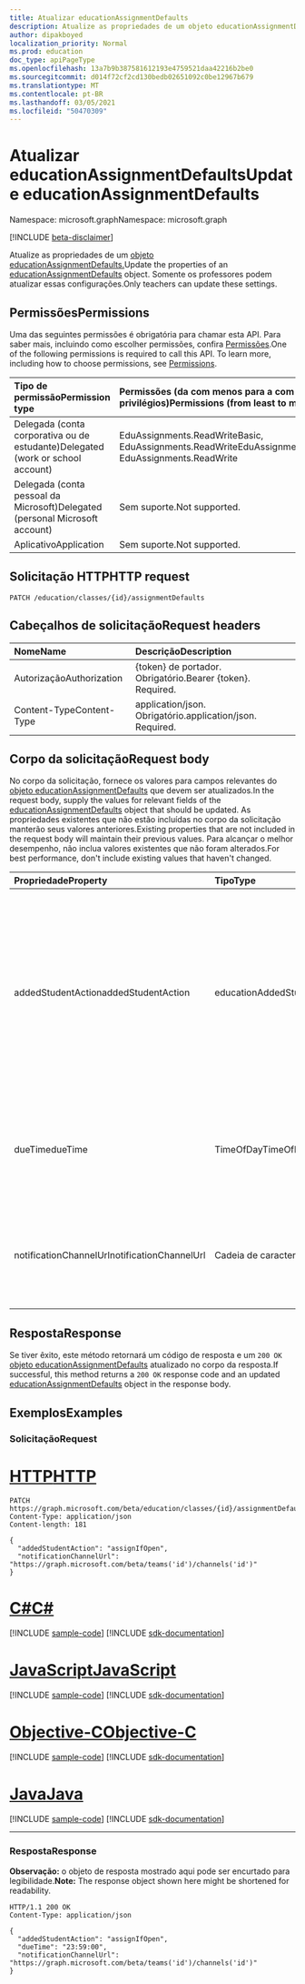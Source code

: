 ```yaml
---
title: Atualizar educationAssignmentDefaults
description: Atualize as propriedades de um objeto educationAssignmentDefaults.
author: dipakboyed
localization_priority: Normal
ms.prod: education
doc_type: apiPageType
ms.openlocfilehash: 13a7b9b387581612193e4759521daa42216b2be0
ms.sourcegitcommit: d014f72cf2cd130bedb02651092c0be12967b679
ms.translationtype: MT
ms.contentlocale: pt-BR
ms.lasthandoff: 03/05/2021
ms.locfileid: "50470309"
---
```

# <a name="update-educationassignmentdefaults"></a><span data-ttu-id="8dffe-103">Atualizar educationAssignmentDefaults</span><span class="sxs-lookup"><span data-stu-id="8dffe-103">Update educationAssignmentDefaults</span></span>
<span data-ttu-id="8dffe-104">Namespace: microsoft.graph</span><span class="sxs-lookup"><span data-stu-id="8dffe-104">Namespace: microsoft.graph</span></span>

[!INCLUDE [beta-disclaimer](../../includes/beta-disclaimer.md)]

<span data-ttu-id="8dffe-105">Atualize as propriedades de um [objeto educationAssignmentDefaults.](../resources/educationassignmentdefaults.md)</span><span class="sxs-lookup"><span data-stu-id="8dffe-105">Update the properties of an [educationAssignmentDefaults](../resources/educationassignmentdefaults.md) object.</span></span> <span data-ttu-id="8dffe-106">Somente os professores podem atualizar essas configurações.</span><span class="sxs-lookup"><span data-stu-id="8dffe-106">Only teachers can update these settings.</span></span>

## <a name="permissions"></a><span data-ttu-id="8dffe-107">Permissões</span><span class="sxs-lookup"><span data-stu-id="8dffe-107">Permissions</span></span>
<span data-ttu-id="8dffe-p102">Uma das seguintes permissões é obrigatória para chamar esta API. Para saber mais, incluindo como escolher permissões, confira [Permissões](/graph/permissions-reference).</span><span class="sxs-lookup"><span data-stu-id="8dffe-p102">One of the following permissions is required to call this API. To learn more, including how to choose permissions, see [Permissions](/graph/permissions-reference).</span></span>

|<span data-ttu-id="8dffe-110">Tipo de permissão</span><span class="sxs-lookup"><span data-stu-id="8dffe-110">Permission type</span></span>|<span data-ttu-id="8dffe-111">Permissões (da com menos para a com mais privilégios)</span><span class="sxs-lookup"><span data-stu-id="8dffe-111">Permissions (from least to most privileged)</span></span>|
|:---|:---|
|<span data-ttu-id="8dffe-112">Delegada (conta corporativa ou de estudante)</span><span class="sxs-lookup"><span data-stu-id="8dffe-112">Delegated (work or school account)</span></span> |  <span data-ttu-id="8dffe-113">EduAssignments.ReadWriteBasic, EduAssignments.ReadWrite</span><span class="sxs-lookup"><span data-stu-id="8dffe-113">EduAssignments.ReadWriteBasic, EduAssignments.ReadWrite</span></span>  |
|<span data-ttu-id="8dffe-114">Delegada (conta pessoal da Microsoft)</span><span class="sxs-lookup"><span data-stu-id="8dffe-114">Delegated (personal Microsoft account)</span></span> |  <span data-ttu-id="8dffe-115">Sem suporte.</span><span class="sxs-lookup"><span data-stu-id="8dffe-115">Not supported.</span></span>  |
|<span data-ttu-id="8dffe-116">Aplicativo</span><span class="sxs-lookup"><span data-stu-id="8dffe-116">Application</span></span> | <span data-ttu-id="8dffe-117">Sem suporte.</span><span class="sxs-lookup"><span data-stu-id="8dffe-117">Not supported.</span></span> |

## <a name="http-request"></a><span data-ttu-id="8dffe-118">Solicitação HTTP</span><span class="sxs-lookup"><span data-stu-id="8dffe-118">HTTP request</span></span>

<!-- {
  "blockType": "ignored"
}
-->
``` http
PATCH /education/classes/{id}/assignmentDefaults
```

## <a name="request-headers"></a><span data-ttu-id="8dffe-119">Cabeçalhos de solicitação</span><span class="sxs-lookup"><span data-stu-id="8dffe-119">Request headers</span></span>
|<span data-ttu-id="8dffe-120">Nome</span><span class="sxs-lookup"><span data-stu-id="8dffe-120">Name</span></span>|<span data-ttu-id="8dffe-121">Descrição</span><span class="sxs-lookup"><span data-stu-id="8dffe-121">Description</span></span>|
|:---|:---|
|<span data-ttu-id="8dffe-122">Autorização</span><span class="sxs-lookup"><span data-stu-id="8dffe-122">Authorization</span></span>|<span data-ttu-id="8dffe-p103">{token} de portador. Obrigatório.</span><span class="sxs-lookup"><span data-stu-id="8dffe-p103">Bearer {token}. Required.</span></span>|
|<span data-ttu-id="8dffe-125">Content-Type</span><span class="sxs-lookup"><span data-stu-id="8dffe-125">Content-Type</span></span>|<span data-ttu-id="8dffe-p104">application/json. Obrigatório.</span><span class="sxs-lookup"><span data-stu-id="8dffe-p104">application/json. Required.</span></span>|

## <a name="request-body"></a><span data-ttu-id="8dffe-128">Corpo da solicitação</span><span class="sxs-lookup"><span data-stu-id="8dffe-128">Request body</span></span>
<span data-ttu-id="8dffe-129">No corpo da solicitação, fornece os valores para campos relevantes do [objeto educationAssignmentDefaults](../resources/educationassignmentdefaults.md) que devem ser atualizados.</span><span class="sxs-lookup"><span data-stu-id="8dffe-129">In the request body, supply the values for relevant fields of the [educationAssignmentDefaults](../resources/educationassignmentdefaults.md) object that should be updated.</span></span> <span data-ttu-id="8dffe-130">As propriedades existentes que não estão incluídas no corpo da solicitação manterão seus valores anteriores.</span><span class="sxs-lookup"><span data-stu-id="8dffe-130">Existing properties that are not included in the request body will maintain their previous values.</span></span> <span data-ttu-id="8dffe-131">Para alcançar o melhor desempenho, não inclua valores existentes que não foram alterados.</span><span class="sxs-lookup"><span data-stu-id="8dffe-131">For best performance, don't include existing values that haven't changed.</span></span>

|<span data-ttu-id="8dffe-132">Propriedade</span><span class="sxs-lookup"><span data-stu-id="8dffe-132">Property</span></span>|<span data-ttu-id="8dffe-133">Tipo</span><span class="sxs-lookup"><span data-stu-id="8dffe-133">Type</span></span>|<span data-ttu-id="8dffe-134">Descrição</span><span class="sxs-lookup"><span data-stu-id="8dffe-134">Description</span></span>|
|:---|:---|:---|
|<span data-ttu-id="8dffe-135">addedStudentAction</span><span class="sxs-lookup"><span data-stu-id="8dffe-135">addedStudentAction</span></span>|<span data-ttu-id="8dffe-136">educationAddedStudentAction</span><span class="sxs-lookup"><span data-stu-id="8dffe-136">educationAddedStudentAction</span></span>|<span data-ttu-id="8dffe-137">Comportamento padrão no nível de classe para lidar com alunos que são adicionados após a publicação da atribuição.</span><span class="sxs-lookup"><span data-stu-id="8dffe-137">Class-level default behavior for handling students who are added after the assignment is published.</span></span> <span data-ttu-id="8dffe-138">Os valores possíveis são: `none` e `assignIfOpen`.</span><span class="sxs-lookup"><span data-stu-id="8dffe-138">Possible values are: `none`, `assignIfOpen`.</span></span> <span data-ttu-id="8dffe-139">O valor padrão é `none`.</span><span class="sxs-lookup"><span data-stu-id="8dffe-139">The default value is `none`.</span></span>|
|<span data-ttu-id="8dffe-140">dueTime</span><span class="sxs-lookup"><span data-stu-id="8dffe-140">dueTime</span></span>|<span data-ttu-id="8dffe-141">TimeOfDay</span><span class="sxs-lookup"><span data-stu-id="8dffe-141">TimeOfDay</span></span>|<span data-ttu-id="8dffe-142">Valor padrão de nível de classe para o campo de tempo de vencimento.</span><span class="sxs-lookup"><span data-stu-id="8dffe-142">Class-level default value for due time field.</span></span> <span data-ttu-id="8dffe-143">O valor padrão é `23:59:00`</span><span class="sxs-lookup"><span data-stu-id="8dffe-143">Default value is `23:59:00`</span></span>|
|<span data-ttu-id="8dffe-144">notificationChannelUrl</span><span class="sxs-lookup"><span data-stu-id="8dffe-144">notificationChannelUrl</span></span>|<span data-ttu-id="8dffe-145">Cadeia de caracteres</span><span class="sxs-lookup"><span data-stu-id="8dffe-145">String</span></span>|<span data-ttu-id="8dffe-146">Canal padrão do Teams para o qual as notificações serão enviadas.</span><span class="sxs-lookup"><span data-stu-id="8dffe-146">Default Teams channel to which notifications will be sent.</span></span> <span data-ttu-id="8dffe-147">O valor padrão é `null`.</span><span class="sxs-lookup"><span data-stu-id="8dffe-147">Default value is `null`.</span></span>|



## <a name="response"></a><span data-ttu-id="8dffe-148">Resposta</span><span class="sxs-lookup"><span data-stu-id="8dffe-148">Response</span></span>

<span data-ttu-id="8dffe-149">Se tiver êxito, este método retornará um código de resposta e um `200 OK` [objeto educationAssignmentDefaults](../resources/educationassignmentdefaults.md) atualizado no corpo da resposta.</span><span class="sxs-lookup"><span data-stu-id="8dffe-149">If successful, this method returns a `200 OK` response code and an updated [educationAssignmentDefaults](../resources/educationassignmentdefaults.md) object in the response body.</span></span>

## <a name="examples"></a><span data-ttu-id="8dffe-150">Exemplos</span><span class="sxs-lookup"><span data-stu-id="8dffe-150">Examples</span></span>

### <a name="request"></a><span data-ttu-id="8dffe-151">Solicitação</span><span class="sxs-lookup"><span data-stu-id="8dffe-151">Request</span></span>

# <a name="http"></a>[<span data-ttu-id="8dffe-152">HTTP</span><span class="sxs-lookup"><span data-stu-id="8dffe-152">HTTP</span></span>](#tab/http)
<!-- {
  "blockType": "request",
  "name": "update_educationassignmentdefaults"
}
-->
``` http
PATCH https://graph.microsoft.com/beta/education/classes/{id}/assignmentDefaults
Content-Type: application/json
Content-length: 181

{
  "addedStudentAction": "assignIfOpen",
  "notificationChannelUrl": "https://graph.microsoft.com/beta/teams('id')/channels('id')"
}
```
# <a name="c"></a>[<span data-ttu-id="8dffe-153">C#</span><span class="sxs-lookup"><span data-stu-id="8dffe-153">C#</span></span>](#tab/csharp)
[!INCLUDE [sample-code](../includes/snippets/csharp/update-educationassignmentdefaults-csharp-snippets.md)]
[!INCLUDE [sdk-documentation](../includes/snippets/snippets-sdk-documentation-link.md)]

# <a name="javascript"></a>[<span data-ttu-id="8dffe-154">JavaScript</span><span class="sxs-lookup"><span data-stu-id="8dffe-154">JavaScript</span></span>](#tab/javascript)
[!INCLUDE [sample-code](../includes/snippets/javascript/update-educationassignmentdefaults-javascript-snippets.md)]
[!INCLUDE [sdk-documentation](../includes/snippets/snippets-sdk-documentation-link.md)]

# <a name="objective-c"></a>[<span data-ttu-id="8dffe-155">Objective-C</span><span class="sxs-lookup"><span data-stu-id="8dffe-155">Objective-C</span></span>](#tab/objc)
[!INCLUDE [sample-code](../includes/snippets/objc/update-educationassignmentdefaults-objc-snippets.md)]
[!INCLUDE [sdk-documentation](../includes/snippets/snippets-sdk-documentation-link.md)]

# <a name="java"></a>[<span data-ttu-id="8dffe-156">Java</span><span class="sxs-lookup"><span data-stu-id="8dffe-156">Java</span></span>](#tab/java)
[!INCLUDE [sample-code](../includes/snippets/java/update-educationassignmentdefaults-java-snippets.md)]
[!INCLUDE [sdk-documentation](../includes/snippets/snippets-sdk-documentation-link.md)]

---



### <a name="response"></a><span data-ttu-id="8dffe-157">Resposta</span><span class="sxs-lookup"><span data-stu-id="8dffe-157">Response</span></span>
<span data-ttu-id="8dffe-158">**Observação:** o objeto de resposta mostrado aqui pode ser encurtado para legibilidade.</span><span class="sxs-lookup"><span data-stu-id="8dffe-158">**Note:** The response object shown here might be shortened for readability.</span></span>
<!-- {
  "blockType": "response",
  "truncated": true,
  "@odata.type": "microsoft.graph.educationAssignmentDefaults"
}
-->
``` http
HTTP/1.1 200 OK
Content-Type: application/json

{
  "addedStudentAction": "assignIfOpen",
  "dueTime": "23:59:00",
  "notificationChannelUrl": "https://graph.microsoft.com/beta/teams('id')/channels('id')"
}
```

